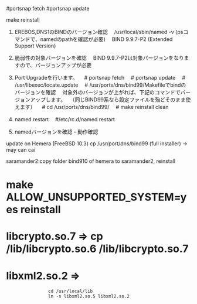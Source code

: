#portsnap fetch
#portsnap update

make reinstall 

1. EREBOS,DNS1のBINDのバージョン確認
　/usr/local/sbin/named -v (psコマンドで、namedのpathを確認が必要)
　BIND 9.9.7-P2 (Extended Support Version)

2. 脆弱性の対象バージョンを確認
　BIND 9.9.7-P2は対象バージョンをなりますので、バージョンアップが必要

3. Port Upgradeを行います。
　# portsnap fetch
　# portsnap update
　# /usr/libexec/locate.update
　# /usr/ports/dns/bind99/Makefileでbindのバージョンを確認
　対象外のバージョンが上がれば、下記のコマンドでバージョンアップします。
　（同じBIND99系なら設定ファイルを殆どそのまま使えます）
　# cd /usr/ports/dns/bind99/
　# make reinstall clean

4. named restart
　#/etc/rc.d/named restart

5. namedバージョンを確認・動作確認


update on Hemera (FreeBSD 10.3)
cp /usr/port/dns/bind99 (full installer) -> may can cai

saramander2:copy folder bind910 of hemera to saramander2, reinstall
# make ALLOW_UNSUPPORTED_SYSTEM=yes reinstall

# libcrypto.so.7 => cp /lib/libcrypto.so.6 /lib/libcrypto.so.7
# libxml2.so.2   => 
					cd /usr/local/lib
					ln -s libxml2.so.5 libxml2.so.2

